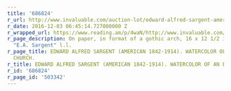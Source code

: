 ```yaml
---
title: '686824'
r_url: http://www.invaluable.com/auction-lot/edward-alfred-sargent-american-1842-1914-.-water-1270-c-xcjzbgwne3
r_date: 2016-12-03 06:45:14.727000000 Z
r_wrapped_url: https://www.reading.am/p/4waN/http://www.invaluable.com/auction-lot/edward-alfred-sargent-american-1842-1914-.-water-1270-c-xcjzbgwne3
r_page_description: On paper, in format of a gothic arch, 16 x 12 1/2 inches. Signed
  "E.A. Sargent" l.l.
r_page_title: EDWARD ALFRED SARGENT (AMERICAN 1842-1914). WATERCOLOR OF AN EPISCOPAL
  CHURCH.
r_title: EDWARD ALFRED SARGENT (AMERICAN 1842-1914). WATERCOLOR OF AN EPISCOPAL CHURCH.
r_id: '686824'
r_page_id: '503342'
---
```


